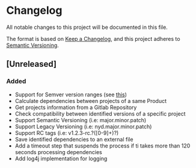 # Changelog
All notable changes to this project will be documented in this file.

The format is based on [Keep a Changelog](https://keepachangelog.com/en/1.0.0/),
and this project adheres to [Semantic Versioning](https://semver.org/spec/v2.0.0.html).


## [Unreleased]

### Added
- Support for Semver version ranges (see [this](https://devhints.io/semver))
- Calculate dependencies between projects of a same Product
- Get projects information from a Gitlab Repository
- Check compatibility between identified versions of a specific project
- Support Semantic Versioning (i.e: major.minor.patch)
- Support Legacy Versioning (i.e: nyd.major.minor.patch)
- Support RC tags (i.e: v1.2.3-rc\.?([0-9]+)?)
- Save identified dependencies to an external file
- Add a timeout step that suspends the process if ti takes more than 120 seconds processing dependencies
- Add log4j implementation for logging